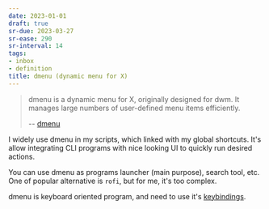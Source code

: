 ```yaml
---
date: 2023-01-01
draft: true
sr-due: 2023-03-27
sr-ease: 290
sr-interval: 14
tags:
- inbox
- definition
title: dmenu (dynamic menu for X)
---
```


> dmenu is a dynamic menu for X, originally designed for dwm. It manages large
> numbers of user-defined menu items efficiently.
>
> -- [dmenu](https://tools.suckless.org/dmenu/)

I widely use dmenu in my scripts, which linked with my global shortcuts. It's
allow integrating CLI programs with nice looking UI to quickly run desired
actions.

You can use dmenu as programs launcher (main purpose), search tool, etc. One of
popular alternative is `rofi`, but for me, it's too complex.

dmenu is keyboard oriented program, and need to use it's
[keybindings](./dmenu%20keybindings.md).